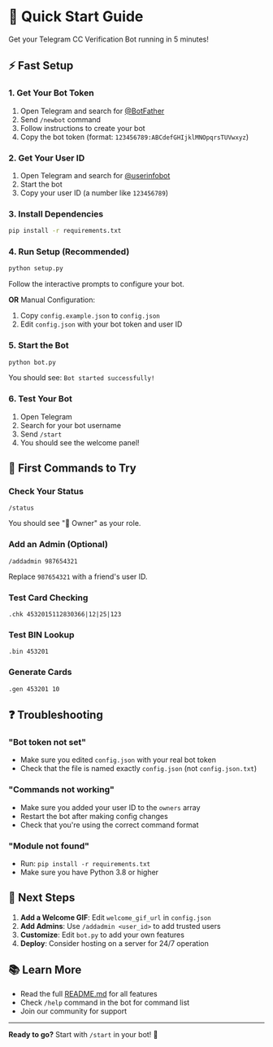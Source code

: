 # 🚀 Quick Start Guide

Get your Telegram CC Verification Bot running in 5 minutes!

## ⚡ Fast Setup

### 1. Get Your Bot Token
1. Open Telegram and search for [@BotFather](https://t.me/BotFather)
2. Send `/newbot` command
3. Follow instructions to create your bot
4. Copy the bot token (format: `123456789:ABCdefGHIjklMNOpqrsTUVwxyz`)

### 2. Get Your User ID
1. Open Telegram and search for [@userinfobot](https://t.me/userinfobot)
2. Start the bot
3. Copy your user ID (a number like `123456789`)

### 3. Install Dependencies
```bash
pip install -r requirements.txt
```

### 4. Run Setup (Recommended)
```bash
python setup.py
```
Follow the interactive prompts to configure your bot.

**OR** Manual Configuration:
1. Copy `config.example.json` to `config.json`
2. Edit `config.json` with your bot token and user ID

### 5. Start the Bot
```bash
python bot.py
```

You should see: `Bot started successfully!`

### 6. Test Your Bot
1. Open Telegram
2. Search for your bot username
3. Send `/start`
4. You should see the welcome panel!

## 📱 First Commands to Try

### Check Your Status
```
/status
```
You should see "👑 Owner" as your role.

### Add an Admin (Optional)
```
/addadmin 987654321
```
Replace `987654321` with a friend's user ID.

### Test Card Checking
```
.chk 4532015112830366|12|25|123
```

### Test BIN Lookup
```
.bin 453201
```

### Generate Cards
```
.gen 453201 10
```

## ❓ Troubleshooting

### "Bot token not set"
- Make sure you edited `config.json` with your real bot token
- Check that the file is named exactly `config.json` (not `config.json.txt`)

### "Commands not working"
- Make sure you added your user ID to the `owners` array
- Restart the bot after making config changes
- Check that you're using the correct command format

### "Module not found"
- Run: `pip install -r requirements.txt`
- Make sure you have Python 3.8 or higher

## 🎯 Next Steps

1. **Add a Welcome GIF**: Edit `welcome_gif_url` in `config.json`
2. **Add Admins**: Use `/addadmin <user_id>` to add trusted users
3. **Customize**: Edit `bot.py` to add your own features
4. **Deploy**: Consider hosting on a server for 24/7 operation

## 📚 Learn More

- Read the full [README.md](README.md) for all features
- Check `/help` command in the bot for command list
- Join our community for support

---

**Ready to go?** Start with `/start` in your bot! 🎉
